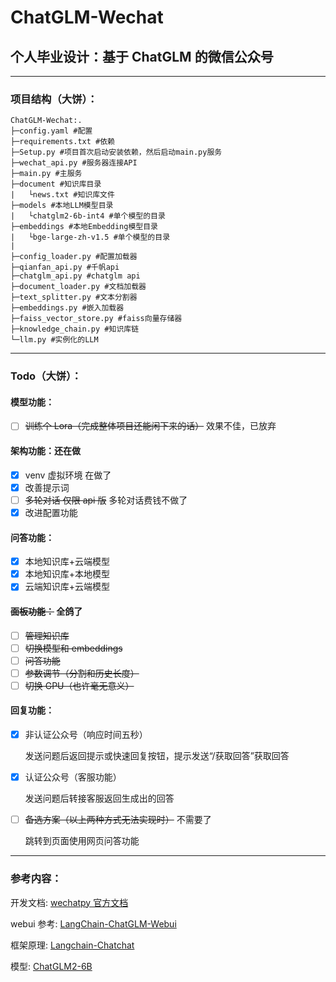 # ChatGLM-Wechat

## 个人毕业设计：基于 ChatGLM 的微信公众号

---

### **项目结构（大饼）：**

```
ChatGLM-Wechat:.
├─config.yaml #配置
├─requirements.txt #依赖
├─Setup.py #项目首次启动安装依赖，然后启动main.py服务
├─wechat_api.py #服务器连接API
├─main.py #主服务
├─document #知识库目录
|   └news.txt #知识库文件
├─models #本地LLM模型目录
|   └chatglm2-6b-int4 #单个模型的目录
├─embeddings #本地Embedding模型目录
|   └bge-large-zh-v1.5 #单个模型的目录
|
├─config_loader.py #配置加载器
├─qianfan_api.py #千帆api
├─chatglm_api.py #chatglm api
├─document_loader.py #文档加载器
├─text_splitter.py #文本分割器
├─embeddings.py #嵌入加载器
├─faiss_vector_store.py #faiss向量存储器
├─knowledge_chain.py #知识库链
└─llm.py #实例化的LLM
```

---

### **Todo（大饼）：**

#### 模型功能：

- [ ] ~~训练个 Lora（完成整体项目还能闲下来的话）~~ 效果不佳，已放弃

#### 架构功能：还在做

- [x] venv 虚拟环境 在做了
- [x] 改善提示词
- [ ] ~~多轮对话 仅限 api 版~~  多轮对话费钱不做了
- [x] 改进配置功能

#### 问答功能：

- [x] 本地知识库+云端模型
- [x] 本地知识库+本地模型
- [x] 云端知识库+云端模型

#### ~~面板功能：~~  全鸽了

- [ ] ~~管理知识库~~
- [ ] ~~切换模型和 embeddings~~
- [ ] ~~问答功能~~
- [ ] ~~参数调节（分割和历史长度）~~
- [ ] ~~切换 GPU（也许毫无意义）~~

#### 回复功能：

- [x] 非认证公众号（响应时间五秒）

  发送问题后返回提示或快速回复按钮，提示发送“/获取回答”获取回答

- [x] 认证公众号（客服功能）

  发送问题后转接客服返回生成出的回答

- [ ] ~~备选方案（以上两种方式无法实现时）~~ 不需要了

  跳转到页面使用网页问答功能

---

### **参考内容：**

 开发文档: [wechatpy 官方文档](https://wechatpy.readthedocs.io/zh_CN/master/)

 webui 参考: [LangChain-ChatGLM-Webui](https://github.com/thomas-yanxin/LangChain-ChatGLM-Webui)

 框架原理: [Langchain-Chatchat](https://github.com/chatchat-space/Langchain-Chatchat)

 模型: [ChatGLM2-6B](https://github.com/THUDM/ChatGLM2-6B)

